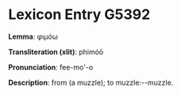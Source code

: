 # Lexicon Entry G5392

**Lemma**: φιμόω

**Transliteration (xlit)**: phimóō

**Pronunciation**: fee-mo'-o

**Description**:
from  (a muzzle); to muzzle:--muzzle.
